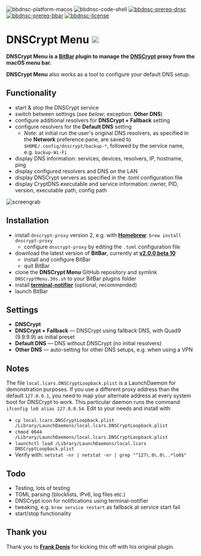 ![bbdnsc-platform-macos](https://img.shields.io/badge/platform-macOS-lightgrey.svg)
![bbdnsc-code-shell](https://img.shields.io/badge/code-shell-yellow.svg)
[![bbdnsc-prereq-dnsc](https://img.shields.io/badge/prerequisite-dnscrypt--proxy%202.x-green.svg)](https://github.com/jedisct1/dnscrypt-proxy)
[![bbdnsc-prereq-bbar](https://img.shields.io/badge/prerequisite-BitBar%202.0%20beta10-brightgreen.svg)](https://github.com/matryer/bitbar)
[![bbdnsc-license](http://img.shields.io/badge/license-MIT+-blue.svg)](https://github.com/JayBrown/DNSCrypt-Menu/blob/master/LICENSE)

# DNSCrypt Menu <img src="https://github.com/JayBrown/DNSCrypt-Menu/blob/master/img/jb-img.png" height="20px"/>

**DNSCrypt Menu is a [BitBar](https://github.com/matryer/bitbar) plugin to manage the [DNSCrypt](https://github.com/jedisct1/dnscrypt-proxy) proxy from the macOS menu bar.**

**DNSCrypt Menu** also works as a tool to configure your default DNS setup.

## Functionality
* start & stop the DNSCrypt service
* switch between settings (_see below_; exception: **Other DNS**)
* configure additional resolvers for **DNSCrypt + Fallback** setting
* configure resolvers for the **Default DNS** setting
  * _Note_: at initial run the user's original DNS resolvers, as specified in the **Network** preference pane, are saved to `$HOME/.config/dnscrypt/backup-*`, followed by the service name, e.g. `backup-Wi-Fi`
* display DNS information: services, devices, resolvers, IP, hostname, ping
* display configured resolvers and DNS on the LAN
* display DNSCrypt servers as specified in the .toml configuration file
* display CryptDNS executable and service information: owner, PID, version, executable path, config path

![screengrab](https://github.com/JayBrown/DNSCrypt-Menu/blob/master/img/screengrab.png)

## Installation
* install `dnscrypt-proxy` version 2, e.g. with **[Homebrew](https://brew.sh)**: `brew install dnscrypt-proxy`
  * configure `dnscrypt-proxy` by editing the `.toml` configuration file
* download the latest version of **BitBar**, currently at **[v2.0.0 beta 10](https://github.com/matryer/bitbar/releases/tag/v2.0.0-beta10)**
  * install and configure BitBar
  * quit BitBar
* clone the **DNSCrypt Menu** GitHub repository and symlink `DNSCryptMenu.30s.sh` to your BitBar plugins folder
* install **[terminal-notifier](https://github.com/julienXX/terminal-notifier)** (optional, recommended)
* launch BitBar

## Settings
* **DNSCrypt**
* **DNSCrypt + Fallback** — DNSCrypt using fallback DNS, with Quad9 (9.9.9.9) as initial preset
* **Default DNS** — DNS without DNSCrypt (no initial resolvers)
* **Other DNS** — auto-setting for other DNS setups, e.g. when using a VPN

## Notes
The file `local.lcars.DNSCryptLoopback.plist` is a LaunchDaemon for demonstration purposes. If you use a different proxy address than the default `127.0.0.1`, you need to map your alternate address at every system boot for DNSCrypt to work. This particular daemon runs the command `ifconfig lo0 alias 127.0.0.54`. Edit to your needs and install with:

* `cp local.lcars.DNSCryptLoopback.plist /Library/LaunchDaemons/local.lcars.DNSCryptLoopback.plist`
* `chmod 0644 /Library/LaunchDaemons/local.lcars.DNSCryptLoopback.plist`
* `launchctl load /Library/LaunchDaemons/local.lcars DNSCryptLoopback.plist`
* Verify with: `netstat -nr | netstat -nr | grep "^127\.0\.0\..*lo0$"`

## Todo
* Testing, lots of testing
* TOML parsing (blocklists, IPv6, log files etc.)
* DNSCrypt icon for notifications using terminal-notifier
* tweaking, e.g. `brew service restart` as fallback at service start fail
* start/stop functionality

## Thank you
Thank you to **[Frank Denis](https://github.com/jedisct1/bitbar-dnscrypt-proxy-switcher)** for kicking this off with his original plugin.
